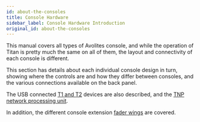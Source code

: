 ```yaml
---
id: about-the-consoles
title: Console Hardware
sidebar_label: Console Hardware Introduction
original_id: about-the-consoles
---
```


This manual covers all types of Avolites console, and while the operation
of Titan is pretty much the same on all of them, the layout and connectivity
of each console is different.

This section has details
about each individual console design in turn, showing where the controls are and
how they differ between consoles, and the various connections available on the
back panel.

The USB connected [T1 and T2](about-the-consoles/t1-and-t2.md) devices are also 
described, and the [TNP network processing unit](about-the-consoles/tnp.md).

In addition, the different console extension [fader wings](about-the-consoles/fader-wings.md) are covered.